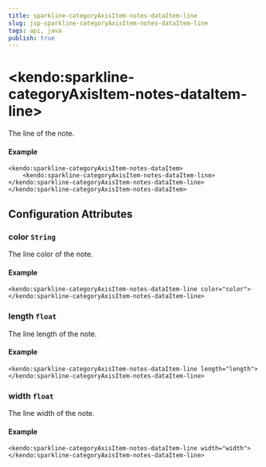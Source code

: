```yaml
---
title: sparkline-categoryAxisItem-notes-dataItem-line
slug: jsp-sparkline-categoryAxisItem-notes-dataItem-line
tags: api, java
publish: true
---
```


# \<kendo:sparkline-categoryAxisItem-notes-dataItem-line\>

The line of the note.

#### Example
    <kendo:sparkline-categoryAxisItem-notes-dataItem>
        <kendo:sparkline-categoryAxisItem-notes-dataItem-line></kendo:sparkline-categoryAxisItem-notes-dataItem-line>
    </kendo:sparkline-categoryAxisItem-notes-dataItem>

## Configuration Attributes

### color `String`

The line color of the note.

#### Example
    <kendo:sparkline-categoryAxisItem-notes-dataItem-line color="color">
    </kendo:sparkline-categoryAxisItem-notes-dataItem-line>

### length `float`

The line length of the note.

#### Example
    <kendo:sparkline-categoryAxisItem-notes-dataItem-line length="length">
    </kendo:sparkline-categoryAxisItem-notes-dataItem-line>

### width `float`

The line width of the note.

#### Example
    <kendo:sparkline-categoryAxisItem-notes-dataItem-line width="width">
    </kendo:sparkline-categoryAxisItem-notes-dataItem-line>

